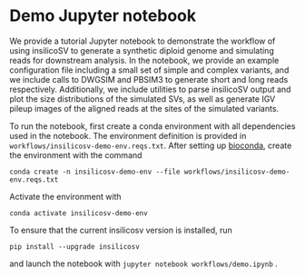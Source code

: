 # Demo Jupyter notebook

We provide a tutorial Jupyter notebook to demonstrate the workflow of
using insilicoSV to generate a synthetic diploid genome and simulating
reads for downstream analysis. In the notebook, we provide an example
configuration file including a small set of simple and complex
variants, and we include calls to DWGSIM and PBSIM3 to generate short
and long reads respectively. Additionally, we include utilities to
parse insilicoSV output and plot the size distributions of the simulated SVs, as well as generate IGV pileup images of the aligned
reads at the sites of the simulated variants.

To run the notebook, first create a conda environment with all dependencies
used in the notebook.  The environment definition is provided in
`workflows/insilicosv-demo-env.reqs.txt`.  After setting up
[bioconda](https://bioconda.github.io/), create the environment with the command

```
conda create -n insilicosv-demo-env --file workflows/insilicosv-demo-env.reqs.txt
```

Activate the environment with
```
conda activate insilicosv-demo-env
```

To ensure that the current insilicosv version is installed, run
```
pip install --upgrade insilicosv
```

and launch the notebook with `jupyter notebook workflows/demo.ipynb` .
